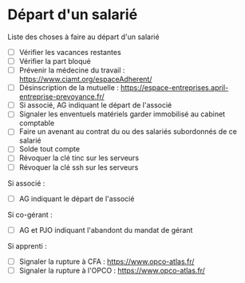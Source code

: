 # Départ d'un salarié

Liste des choses à faire au départ d'un salarié

* [ ] Vérifier les vacances restantes
* [ ] Vérifier la part bloqué
* [ ] Prévenir la médecine du travail : https://www.ciamt.org/espaceAdherent/
* [ ] Désinscription de la mutuelle : https://espace-entreprises.april-entreprise-prevoyance.fr/
* [ ] Si associé, AG indiquant le départ de l'associé
* [ ] Signaler les enventuels matériels garder immobilisé au cabinet comptable 
* [ ] Faire un avenant au contrat du ou des salariés subordonnés de ce salarié
* [ ] Solde tout compte
* [ ] Révoquer la clé tinc sur les serveurs
* [ ] Révoquer la clé ssh sur les serveurs

Si associé :

* [ ] AG indiquant le départ de l'associé

Si co-gérant :

* [ ] AG et PJO indiquant l'abandont du mandat de gérant

Si apprenti :

* [ ] Signaler la rupture à CFA : https://www.opco-atlas.fr/
* [ ] Signaler la rupture à l'OPCO : https://www.opco-atlas.fr/
